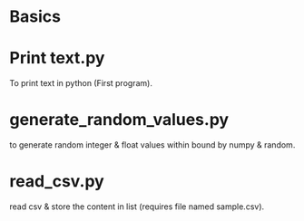 # Basics

# Print text.py
To print text in python (First program).

# generate_random_values.py
to generate random integer & float values within bound by numpy & random.

# read_csv.py
read csv & store the content in list (requires file named sample.csv).
